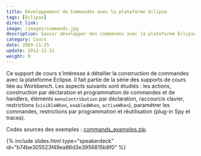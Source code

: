 ```yaml
---
title: Développement de Commandes avec la plateforme Eclipse
tags: [Eclipse]
direct_link:
image: /images/commands.jpg
description: Savoir développer des commandes avec la plateforme Eclipse.
category: Cours
date: 2009-11-25
update: 2012-12-21
weight: 9
---
```


Ce support de cours s'intéresse à détailler la construction de commandes avec la plateforme Eclipse. Il fait partie de la série des supports de cours liée au Workbench. Les aspects suivants sont étudiés : les actions, construction par déclaration et programmation de commandes et de handlers, éléments `menuContribution` par déclaration, raccourcis clavier, restrictions (`visibleWhen`, `enabledWhen`, `activeWhen`), paramétrer les commandes, restrictions par programmation et réutilisation (plug-in Spy et traces).

Codes sources des exemples : [commands_examples.zip](/files/commands_examples.zip).

{% include slides.html type="speakerdeck" id="b74be305523f49ea86d3e3956815b8f0" %}
